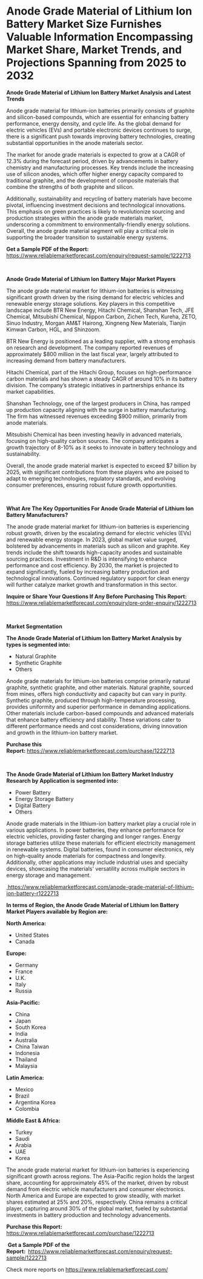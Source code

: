<p><h1>Anode Grade Material of Lithium Ion Battery Market Size Furnishes Valuable Information Encompassing Market Share, Market Trends, and Projections Spanning from 2025 to 2032</h1></p><p><strong>Anode Grade Material of Lithium Ion Battery Market Analysis and Latest Trends</strong></p>
<p><p>Anode grade material for lithium-ion batteries primarily consists of graphite and silicon-based compounds, which are essential for enhancing battery performance, energy density, and cycle life. As the global demand for electric vehicles (EVs) and portable electronic devices continues to surge, there is a significant push towards improving battery technologies, creating substantial opportunities in the anode materials sector.</p><p>The market for anode grade materials is expected to grow at a CAGR of 12.3% during the forecast period, driven by advancements in battery chemistry and manufacturing processes. Key trends include the increasing use of silicon anodes, which offer higher energy capacity compared to traditional graphite, and the development of composite materials that combine the strengths of both graphite and silicon.</p><p>Additionally, sustainability and recycling of battery materials have become pivotal, influencing investment decisions and technological innovations. This emphasis on green practices is likely to revolutionize sourcing and production strategies within the anode grade materials market, underscoring a commitment to environmentally-friendly energy solutions. Overall, the anode grade material segment will play a critical role in supporting the broader transition to sustainable energy systems.</p></p>
<p><strong>Get a Sample PDF of the Report:&nbsp;</strong> <a href="https://www.reliablemarketforecast.com/enquiry/request-sample/1222713?utm_campaign=2925&utm_medium=2&utm_source=Github&utm_content=ia&utm_term=03042025&utm_id=anode-grade-material-of-lithium-ion-battery">https://www.reliablemarketforecast.com/enquiry/request-sample/1222713</a></p>
<p>&nbsp;</p>
<p><strong>Anode Grade Material of Lithium Ion Battery Major Market Players</strong></p>
<p><p>The anode grade material market for lithium-ion batteries is witnessing significant growth driven by the rising demand for electric vehicles and renewable energy storage solutions. Key players in this competitive landscape include BTR New Energy, Hitachi Chemical, Shanshan Tech, JFE Chemical, Mitsubishi Chemical, Nippon Carbon, Zichen Tech, Kureha, ZETO, Sinuo Industry, Morgan AM&T Hairong, Xingneng New Materials, Tianjin Kimwan Carbon, HGL, and Shinzoom.</p><p>BTR New Energy is positioned as a leading supplier, with a strong emphasis on research and development. The company reported revenues of approximately $800 million in the last fiscal year, largely attributed to increasing demand from battery manufacturers. </p><p>Hitachi Chemical, part of the Hitachi Group, focuses on high-performance carbon materials and has shown a steady CAGR of around 10% in its battery division. The company’s strategic initiatives in partnerships enhance its market capabilities.</p><p>Shanshan Technology, one of the largest producers in China, has ramped up production capacity aligning with the surge in battery manufacturing. The firm has witnessed revenues exceeding $900 million, primarily from anode materials.</p><p>Mitsubishi Chemical has been investing heavily in advanced materials, focusing on high-quality carbon sources. The company anticipates a growth trajectory of 8-10% as it seeks to innovate in battery technology and sustainability.</p><p>Overall, the anode grade material market is expected to exceed $7 billion by 2025, with significant contributions from these players who are poised to adapt to emerging technologies, regulatory standards, and evolving consumer preferences, ensuring robust future growth opportunities.</p></p>
<p>&nbsp;</p>
<p><strong>What Are The Key Opportunities For Anode Grade Material of Lithium Ion Battery Manufacturers?</strong></p>
<p><p>The anode grade material market for lithium-ion batteries is experiencing robust growth, driven by the escalating demand for electric vehicles (EVs) and renewable energy storage. In 2023, global market value surged, bolstered by advancements in materials such as silicon and graphite. Key trends include the shift towards high-capacity anodes and sustainable sourcing practices. Investment in R&D is intensifying to enhance performance and cost efficiency. By 2030, the market is projected to expand significantly, fueled by increasing battery production and technological innovations. Continued regulatory support for clean energy will further catalyze market growth and transformation in this sector.</p></p>
<p><strong>Inquire or Share Your Questions If Any Before Purchasing This Report:</strong> <a href="https://www.reliablemarketforecast.com/enquiry/pre-order-enquiry/1222713?utm_campaign=2925&utm_medium=2&utm_source=Github&utm_content=ia&utm_term=03042025&utm_id=anode-grade-material-of-lithium-ion-battery">https://www.reliablemarketforecast.com/enquiry/pre-order-enquiry/1222713</a></p>
<p>&nbsp;</p>
<p><strong>Market Segmentation</strong></p>
<p><strong>The Anode Grade Material of Lithium Ion Battery Market Analysis by types is segmented into:</strong></p>
<p><ul><li>Natural Graphite</li><li>Synthetic Graphite</li><li>Others</li></ul></p>
<p><p>Anode grade materials for lithium-ion batteries comprise primarily natural graphite, synthetic graphite, and other materials. Natural graphite, sourced from mines, offers high conductivity and capacity but can vary in purity. Synthetic graphite, produced through high-temperature processing, provides uniformity and superior performance in demanding applications. Other materials include carbon-based compounds and advanced materials that enhance battery efficiency and stability. These variations cater to different performance needs and cost considerations, driving innovation and growth in the lithium-ion battery market.</p></p>
<p><strong>Purchase this Report:&nbsp;</strong><a href="https://www.reliablemarketforecast.com/purchase/1222713?utm_campaign=2925&utm_medium=2&utm_source=Github&utm_content=ia&utm_term=03042025&utm_id=anode-grade-material-of-lithium-ion-battery">https://www.reliablemarketforecast.com/purchase/1222713</a></p>
<p>&nbsp;</p>
<p><strong>The Anode Grade Material of Lithium Ion Battery Market Industry Research by Application is segmented into:</strong></p>
<p><ul><li>Power Battery</li><li>Energy Storage Battery</li><li>Digital Battery</li><li>Others</li></ul></p>
<p><p>Anode grade materials in the lithium-ion battery market play a crucial role in various applications. In power batteries, they enhance performance for electric vehicles, providing faster charging and longer ranges. Energy storage batteries utilize these materials for efficient electricity management in renewable systems. Digital batteries, found in consumer electronics, rely on high-quality anode materials for compactness and longevity. Additionally, other applications may include industrial uses and specialty devices, showcasing the materials' versatility across multiple sectors in energy storage and management.</p></p>
<p><a href="https://www.reliablemarketforecast.com/anode-grade-material-of-lithium-ion-battery-r1222713?utm_campaign=2925&utm_medium=2&utm_source=Github&utm_content=ia&utm_term=03042025&utm_id=anode-grade-material-of-lithium-ion-battery">&nbsp;https://www.reliablemarketforecast.com/anode-grade-material-of-lithium-ion-battery-r1222713</a></p>
<p><strong>In terms of Region, the Anode Grade Material of Lithium Ion Battery Market Players available by Region are:</strong></p>
<p>
    <p> <strong> North America: </strong>
        <ul>
            <li>United States</li>
            <li>Canada</li>
        </ul>
        </p> 
    <p> <strong> Europe: </strong>
        <ul>
            <li>Germany</li>
            <li>France</li>
            <li>U.K.</li>
            <li>Italy</li>
            <li>Russia</li>
        </ul>
        </p> 
    <p> <strong> Asia-Pacific: </strong>
        <ul>
            <li>China</li>
            <li>Japan</li>
            <li>South Korea</li>
            <li>India</li>
            <li>Australia</li>
            <li>China Taiwan</li>
            <li>Indonesia</li>
            <li>Thailand</li>
            <li>Malaysia</li>
        </ul>
        </p> 
    <p> <strong> Latin America: </strong>
        <ul>
            <li>Mexico</li>
            <li>Brazil</li>
            <li>Argentina Korea</li>
            <li>Colombia</li>
        </ul>
        </p> 
    <p> <strong> Middle East & Africa: </strong>
        <ul>
            <li>Turkey</li>
            <li>Saudi</li>
            <li>Arabia</li>
            <li>UAE</li>
            <li>Korea</li>
        </ul>
    </p>
    </p>
<p><p>The anode grade material market for lithium-ion batteries is experiencing significant growth across regions. The Asia-Pacific region holds the largest share, accounting for approximately 45% of the market, driven by robust demand from electric vehicle manufacturers and consumer electronics. North America and Europe are expected to grow steadily, with market shares estimated at 25% and 20%, respectively. China remains a critical player, capturing around 30% of the global market, fueled by substantial investments in battery production and technology advancements.</p></p>
<p><strong>Purchase this Report: </strong><a href="https://www.reliablemarketforecast.com/purchase/1222713?utm_campaign=2925&utm_medium=2&utm_source=Github&utm_content=ia&utm_term=03042025&utm_id=anode-grade-material-of-lithium-ion-battery">https://www.reliablemarketforecast.com/purchase/1222713</a></p>
<p>&nbsp;<strong>Get a Sample PDF of the Report:&nbsp;&nbsp;</strong><a href="https://www.reliablemarketforecast.com/enquiry/request-sample/1222713?utm_campaign=2925&utm_medium=2&utm_source=Github&utm_content=ia&utm_term=03042025&utm_id=anode-grade-material-of-lithium-ion-battery">https://www.reliablemarketforecast.com/enquiry/request-sample/1222713</a></p>
<p><strong></strong></p>
<p>Check more reports on <a href="https://www.reliablemarketforecast.com/?utm_campaign=2925&utm_medium=2&utm_source=Github&utm_content=ia&utm_term=03042025&utm_id=anode-grade-material-of-lithium-ion-battery">https://www.reliablemarketforecast.com/</a></p>